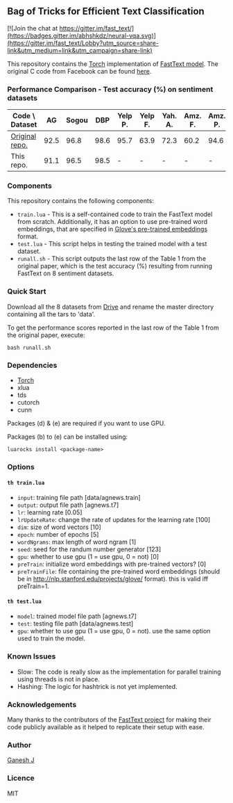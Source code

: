 ## Bag of Tricks for Efficient Text Classification

[![Join the chat at https://gitter.im/fast_text/](https://badges.gitter.im/abhshkdz/neural-vqa.svg)](https://gitter.im/fast_text/Lobby?utm_source=share-link&utm_medium=link&utm_campaign=share-link)

This repository contains the [Torch](http://torch.ch/) implementation of [FastText model](https://arxiv.org/abs/1607.01759). The original C code from Facebook can be found [here](https://github.com/facebookresearch/fastText).

### Performance Comparison - Test accuracy (%) on sentiment datasets
| Code \ Dataset | AG | Sogou | DBP | Yelp P. | Yelp F. | Yah. A. | Amz. F. | Amz. P. |
|---|---|---|---|---|---|---|---|---|
|[Original repo.](https://github.com/facebookresearch/fastText)|92.5|96.8|98.6|95.7|63.9|72.3|60.2|94.6|
|This repo.|91.1|96.5|98.5|-|-|-|-|-|

### Components
This repository contains the following components:
* `train.lua` - This is a self-contained code to train the FastText model from scratch. Additionally, it has an option to use pre-trained word embeddings, that are specified in [Glove's pre-trained embeddings](http://nlp.stanford.edu/projects/glove/) format.
* `test.lua` - This script helps in testing the trained model with a test dataset.
* `runall.sh` - This script outputs the last row of the Table 1 from the original paper, which is the test accuracy (%) resulting from running FastText on 8 sentiment datasets.

### Quick Start
Download all the 8 datasets from [Drive](http://goo.gl/JyCnZq) and rename the master directory containing all the tars to 'data'.

To get the performance scores reported in the last row of the Table 1 from the original paper, execute:
```
bash runall.sh
```

### Dependencies
* [Torch](http://torch.ch/)
* xlua
* tds
* cutorch
* cunn

Packages (d) & (e) are required if you want to use GPU.

Packages (b) to (e) can be installed using:
```
luarocks install <package-name>
```

### Options

#### `th train.lua`
* `input`: training file path [data/agnews.train]
* `output`: output file path [agnews.t7]
* `lr`: learning rate [0.05]
* `lrUpdateRate`: change the rate of updates for the learning rate [100]
* `dim`: size of word vectors [10]
* `epoch`: number of epochs [5]
* `wordNgrams`: max length of word ngram [1]
* `seed`: seed for the randum number generator [123]
* `gpu`: whether to use gpu (1 = use gpu, 0 = not) [0]
* `preTrain`: initialize word embeddings with pre-trained vectors? [0]
* `preTrainFile`: file containing the pre-trained word embeddings (should be in http://nlp.stanford.edu/projects/glove/ format). this is valid iff preTrain=1.

#### `th test.lua`
* `model`: trained model file path [agnews.t7]
* `test`: testing file path [data/agnews.test]
* `gpu`: whether to use gpu (1 = use gpu, 0 = not). use the same option used to train the model.

### Known Issues
* Slow: The code is really slow as the implementation for parallel training using threads is not in place.
* Hashing: The logic for hashtrick is not yet implemented.

### Acknowledgements
Many thanks to the contributors of the [FastText project](https://github.com/facebookresearch/fastText) for making their code publicly available as it helped to replicate their setup with ease.

### Author
[Ganesh J](https://researchweb.iiit.ac.in/~ganesh.j/)

### Licence
MIT